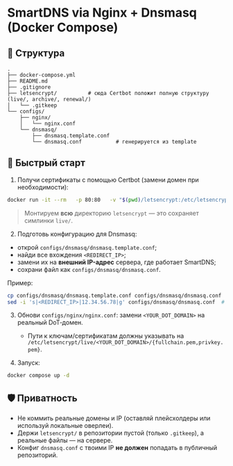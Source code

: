 # SmartDNS via Nginx + Dnsmasq (Docker Compose)


## 📁 Структура
```
.
├── docker-compose.yml
├── README.md
├── .gitignore
├── letsencrypt/          # сюда Certbot положит полную структуру (live/, archive/, renewal/)
│   └── .gitkeep
└── configs/
    ├── nginx/
    │   └── nginx.conf
    └── dnsmasq/
        ├── dnsmasq.template.conf
        └── dnsmasq.conf           # генерируется из template
```

## 🚀 Быстрый старт
1) Получи сертификаты с помощью Certbot (замени домен при необходимости):
```bash
docker run -it --rm   -p 80:80   -v "$(pwd)/letsencrypt:/etc/letsencrypt"   certbot/certbot certonly   --standalone   --agree-tos   --no-eff-email   -d dot.example.com
```
> Монтируем **всю** директорию `letsencrypt` — это сохраняет симлинки `live/`.

2) Подготовь конфигурацию для Dnsmasq:
- открой `configs/dnsmasq/dnsmasq.template.conf`;
- найди все вхождения `<REDIRECT_IP>`;
- замени их на **внешний IP-адрес** сервера, где работает SmartDNS;
- сохрани файл как `configs/dnsmasq/dnsmasq.conf`.

Пример:
```bash
cp configs/dnsmasq/dnsmasq.template.conf configs/dnsmasq/dnsmasq.conf
sed -i 's|<REDIRECT_IP>|12.34.56.78|g' configs/dnsmasq/dnsmasq.conf  # замени IP-адрес на свой
```

3) Обнови `configs/nginx/nginx.conf`: замени `<YOUR_DOT_DOMAIN>` на реальный DoT‑домен.
   - Пути к ключам/сертификатам должны указывать на `
   /etc/letsencrypt/live/<YOUR_DOT_DOMAIN>/{fullchain.pem,privkey.pem}`.

4) Запуск:
```bash
docker compose up -d
```

## 🛡️ Приватность
- Не коммить реальные домены и IP (оставляй плейсхолдеры или используй локальные оверлеи).
- Держи `letsencrypt/` в репозитории пустой (только `.gitkeep`), а реальные файлы — на сервере.
- Конфиг `dnsmasq.conf` с твоими IP **не должен** попадать в публичный репозиторий.
